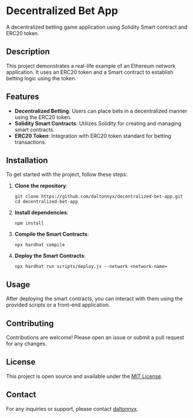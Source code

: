 # Decentralized Bet App

A decentralized betting game application using Solidity Smart contract and ERC20 token.

## Description

This project demonstrates a real-life example of an Ethereum network application. It uses an ERC20 token and a Smart contract to establish betting logic using the token.

## Features

- **Decentralized Betting**: Users can place bets in a decentralized manner using the ERC20 token.
- **Solidity Smart Contracts**: Utilizes Solidity for creating and managing smart contracts.
- **ERC20 Token**: Integration with ERC20 token standard for betting transactions.

## Installation

To get started with the project, follow these steps:

1. **Clone the repository**:
    ```shell
    git clone https://github.com/daltonnyx/decentralized-bet-app.git
    cd decentralized-bet-app
    ```

2. **Install dependencies**:
    ```shell
    npm install
    ```

3. **Compile the Smart Contracts**:
    ```shell
    npx hardhat compile
    ```

4. **Deploy the Smart Contracts**:
    ```shell
    npx hardhat run scripts/deploy.js --network <network-name>
    ```

## Usage

After deploying the smart contracts, you can interact with them using the provided scripts or a front-end application.

## Contributing

Contributions are welcome! Please open an issue or submit a pull request for any changes.

## License

This project is open source and available under the [MIT License](LICENSE).

## Contact

For any inquiries or support, please contact [daltonnyx](https://github.com/daltonnyx).